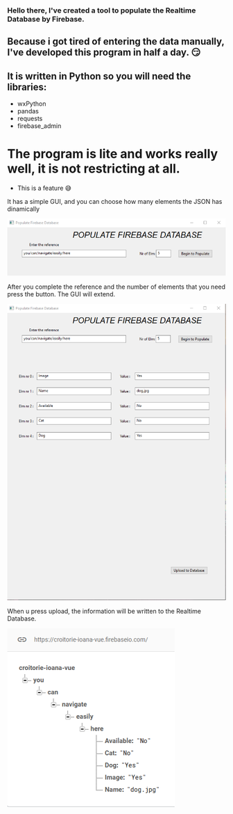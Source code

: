 ### Hello there, I've created a tool to populate the Realtime Database by Firebase.

## Because i got tired of entering the data manually, I've developed this program in half a day. 😏 
## It is written in Python so you will need the libraries:
- wxPython
- pandas
- requests
- firebase_admin

# The program is lite and works really well, it is not restricting at all.
- This is a feature 😅

It has a simple GUI, and you can choose how many elements the JSON has dinamically

![Gui1](https://raw.githubusercontent.com/moldovanotiliu/populate-firebase-database/master/GUI.png)

After you complete the reference and the number of elements that you need press the button.
The GUI will extend.

![Gui2](https://raw.githubusercontent.com/moldovanotiliu/populate-firebase-database/master/GUI1.png)

When u press upload, the information will be written to the Realtime Database.

![Database](https://raw.githubusercontent.com/moldovanotiliu/populate-firebase-database/master/db.png)
